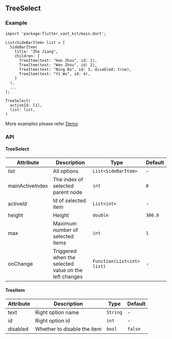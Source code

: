 ## TreeSelect

### Example

```
import 'package:flutter_vant_kit/main.dart';

List<SideBarItem> list = [
  SideBarItem(
    title: "Zhe Jiang",
    children: [
      TreeItem(text: "Han Zhou", id: 1),
      TreeItem(text: "Wen Zhou", id: 2),
      TreeItem(text: "Ning Bo", id: 3, disabled: true),
      TreeItem(text: "Yi Wu", id: 4),
    ]
  ),
  ...
];

TreeSelect(
  activeId: [1],
  list: list,
)
```

More examples please refer [Demo](https://github.com/benjaken/flutter_vant_kit/blob/master/example/lib/routes/demoTreeSelect.dart)

### API

#### TreeSelect

| Attribute | Description | Type | Default |
| ------------ | ------------ | ------------ | ------------ |
| list | All options | `List<SideBarItem>` | - |
| mainActiveIndex | The index of selected parent node | `int` | `0` |
| activeId | Id of selected item | `List<int>` | - |
| height | Height | `double` | `300.0` |
| max | Maximum number of selected items | `int` | `1` |
| onChange | Triggered when the selected value on the left changes | `Function(List<int> list)` | - |

#### TreeItem

| Attribute | Description | Type | Default |
| ------------ | ------------ | ------------ | ------------ |
| text | Right option name | `String` | - |
| id | Right option id | `int` | - |
| disabled | Whether to disable the item | `bool` | `false` |
